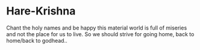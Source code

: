 # Hare-Krishna
Chant the holy names and be happy
this material world is full of miseries and not the place for us to live. So we should strive for going home, back to home/back to godhead..
